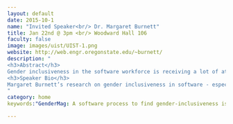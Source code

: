 ```yaml
---
layout: default
date: 2015-10-1
name: "Invited Speaker<br/> Dr. Margaret Burnett"
title: Jan 22nd @ 3pm <br/> Woodward Hall 106
faculty: false
image: images/uist/UIST-1.png
website: http://web.engr.oregonstate.edu/~burnett/
description: "
<h3>Abstract</h3>
Gender inclusiveness in the software workforce is receiving a lot of attention these days, but it overlooks a potentially critical factor—the software itself. Research into how individual differences cluster by gender shows that males and females tend to work differently with software that aims to help people solve problems (e.g., tools for debugging, for end-user programming, for game-based learning, and for visualizing information). However, many features of problem-solving software are (inadvertently) designed around the way males tend to problem-solve. In this talk, I’ll explain 5 facets of gender inclusiveness in software and how they tie to a large body of foundational work from computer science, psychology, education, communications, and women’s studies. I’ll also present emerging work on our GenderMag method, an inspection method that encapsulates these 5 facets into practitioner-ready form.  Emerging empirical results suggest that GenderMag is remarkably effective at enabling software practitioners to pinpoint gender inclusiveness issues in their own software.   
<h3>Speaker Bio</h3>
Margaret Burnett’s research on gender inclusiveness in software - especially in software tools for programming and problem-solving - spans over 10 years. Prior to this work, most gender investigations into software had addressed only gender-targeted software, such as video games for girls. Burnett and her team systematically debunked misconceptions of gender neutrality in a variety of software platforms, and then devised software features that help avert the identified problems. She has reported these results in over 30 publications, and has presented keynotes and invited talks on this topic in 8 countries. She is an ACM Distinguished Scientist and an ACM Distinguished Speaker. She serves on a variety of HCI and Software Engineering committees and editorial boards, and on the Advisory Board of the Academic branch of National Center for Women & Information Technology (NCWIT).
"
category: home
keywords:"GenderMag: A software process to find gender-inclusiveness issues in software"

---
```

